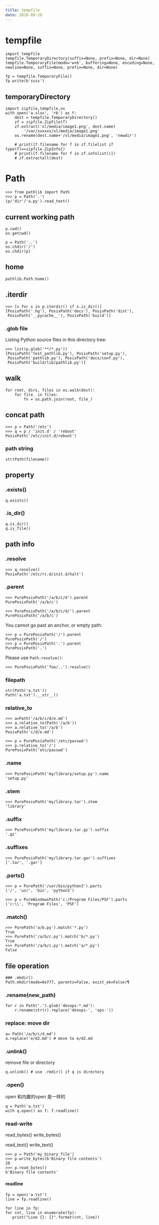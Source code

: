 ```yaml
---
title: tempfile
date: 2018-09-28
---
```

# tempfile

    import tempfile
    tempfile.TemporaryDirectory(suffix=None, prefix=None, dir=None)
    tempfile.TemporaryFile(mode='w+b', buffering=None, encoding=None, newline=None, suffix=None, prefix=None, dir=None)

    fp = tempfile.TemporaryFile()
    fp.write(b'ssss')

## temporaryDirectory

    import zipfile,tempfile,os
    with open('a.xlsx', 'rb') as f:
        dest = tempfile.TemporaryDirectory()
        zf = zipfile.ZipFile(f)
        zf.extract('xl/media/image1.png', dest.name)
            '/var/xxxxxx/xl/media/image1.png'
        os.rename(dest.name+'/xl/media/image1.png', 'newdir')

        # print([f.filename for f in zf.filelist if type(f)==zipfile.ZipInfo])
        # print([f.filename for f in zf.infolist()])
        # zf.extractall(dest)

# Path

    >>> from pathlib import Path
    >>> p = Path('.')
    (p/'dir'/'a.py').read_text()

## current working path

    p.cwd()
    os.getcwd()

    p = Path('..')
    os.chdir('/')
    os.chdir(p)

## home
    pathlib.Path.home()

## .iterdir

    >>> [x for x in p.iterdir() if x.is_dir()]
    [PosixPath('.hg'), PosixPath('docs'), PosixPath('dist'),
     PosixPath('__pycache__'), PosixPath('build')]

### .glob file
Listing Python source files in this directory tree:

    >>> list(p.glob('**/*.py'))
    [PosixPath('test_pathlib.py'), PosixPath('setup.py'),
     PosixPath('pathlib.py'), PosixPath('docs/conf.py'),
     PosixPath('build/lib/pathlib.py')]

## walk

    for root, dirs, files in os.walk(dest):
        for file_ in files:
            fn = os.path.join(root, file_)


## concat path
    >>> p = Path('/etc')
    >>> q = p / 'init.d' / 'reboot'
    PosixPath('/etc/init.d/reboot')

### path string

    str(Path(filename))

## property

### .exists()

    q.exists()

### .is_dir()
    q.is_dir()
    q.is_file()

## path info

### .resolve

    >>> q.resolve()
    PosixPath('/etc/rc.d/init.d/halt')

### .parent

    >>> PurePosixPath('/a/b/c/d').parent
    PurePosixPath('/a/b/c')

    >>> PurePosixPath('/a/b/c/d/').parent
    PurePosixPath('/a/b/c')

You cannot go past an anchor, or empty path:

    >>> p = PurePosixPath('/').parent
    PurePosixPath('/')
    >>> p = PurePosixPath('.').parent
    PurePosixPath('.')

Please use `Path.resolve()`:

    >>> PurePosixPath('foo/..').resolve()

### filepath

    str(Path('a.txt'))
    Path('a.txt').__str__()

### relative_to
    >>> a=Path('/a/b/c/d/e.md')
    >>> a.relative_to(Path('/a/b'))
    >>> a.relative_to('/a/b')
    PosixPath('c/d/e.md')

    >>> p = PurePosixPath('/etc/passwd')
    >>> p.relative_to('/')
    PurePosixPath('etc/passwd')

### .name

    >>> PurePosixPath('my/library/setup.py').name
    'setup.py'

### .stem

    >>> PurePosixPath('my/library.tar').stem
    'library'

### .suffix

    >>> PurePosixPath('my/library.tar.gz').suffix
    '.gz'

### .suffixes

    >>> PurePosixPath('my/library.tar.gar').suffixes
    ['.tar', '.gar']

### .parts()

    >>> p = PurePath('/usr/bin/python3').parts
    ('/', 'usr', 'bin', 'python3')

    >>> p = PureWindowsPath('c:/Program Files/PSF').parts
    ('c:\\', 'Program Files', 'PSF')

### .match()

    >>> PurePath('a/b.py').match('*.py')
    True
    >>> PurePath('/a/b/c.py').match('b/*.py')
    True
    >>> PurePath('/a/b/c.py').match('a/*.py')
    False

## file operation

    ### .mkdir()
    Path.mkdir(mode=0o777, parents=False, exist_ok=False)¶

### .rename(new_path)
    for r in Path('.').glob('devops-*.md'): 
        r.rename(str(r).replace('devops-', 'ops-'))

### replace: move dir

    a= Path('/a/b/c/d.md')
    a.replace('e/d2.md') # move to e/d2.md

### .unlink()
remove file or directory

    q.unlink() # use .rmdir() if q is directory

### .open()
open 和内置的open 是一样的

    q = Path('a.txt')
    with q.open() as f: f.readline()

### read-write
read_bytes()
write_bytes()

read_text()
write_text()

    >>> p = Path('my_binary_file')
    >>> p.write_bytes(b'Binary file contents')
    20
    >>> p.read_bytes()
    b'Binary file contents'

#### readline
    fp = open('a.txt')
    line = fp.readline()

    for line in fp:
    for cnt, line in enumerate(fp):
       print("Line {}: {}".format(cnt, line))